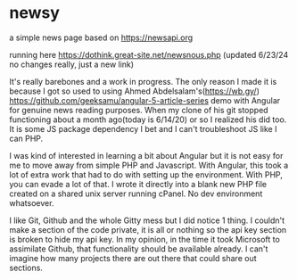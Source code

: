 # newsy
a simple news page based on https://newsapi.org

running here https://dothink.great-site.net/newsnous.php (updated 6/23/24 no changes really, just a new link)

It's really barebones and a work in progress. The only reason I made it is because I got so used to using Ahmed Abdelsalam's(https://wb.gy/) https://github.com/geeksamu/angular-5-article-series demo with Angular for genuine news reading purposes. When my clone of his git stopped functioning about a month ago(today is 6/14/20) or so I realized his did too. It is some JS package dependency I bet and I can't troubleshoot JS like I can PHP.

I was kind of interested in learning a bit about Angular but it is not easy for me to move away from simple PHP and Javascript. With Angular, this took a lot of extra work that had to do with setting up the environment. With PHP, you can evade a lot of that. I wrote it directly into a blank new PHP file created on a shared unix server running cPanel. No dev environment whatsoever.

I like Git, Github and the whole Gitty mess but I did notice 1 thing. I couldn't make a section of the code private, it is all or nothing so the api key section is broken to hide my api key. In my opinion, in the time it took Microsoft to assimilate Github, that functionality should be available already. I can't imagine how many projects there are out there that could share out sections.
